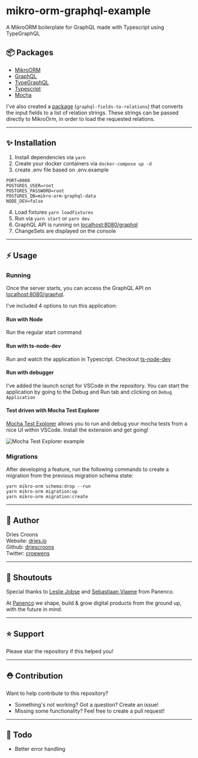 # mikro-orm-graphql-example

A MikroORM boilerplate for GraphQL made with Typescript using TypeGraphQL

## 📦 Packages

- [MikroORM](https://mikro-orm.io/)
- [GraphQL](https://graphql.org/)
- [TypeGraphQL](https://typegraphql.com/)
- [Typescript](https://www.typescriptlang.org/)
- [Mocha](https://mochajs.org/)

I've also created a [package](https://github.com/driescroons/graphql-fields-to-relations) (`graphql-fields-to-relations`) that converts the input fields to a list of relation strings. These strings can be passed directly to MikroOrm, in order to load the requested relations.

___

## ✨ Installation

1. Install dependencies via `yarn`
2. Create your docker containers via `docker-compose up -d`
3. create .env file based on .env.example

```
PORT=8080
POSTGRES_USER=root
POSTGRES_PASSWORD=root
POSTGRES_DB=mikro-orm-graphql-data
NODE_DEV=false
```

4. Load fixtures `yarn loadFixtures`
5. Run via `yarn start` or `yarn dev`
6. GraphQL API is running on  [localhost:8080/graphql](http://localhost:8080/graphql)
7. ChangeSets are displayed on the console

___

## ⚡️ Usage

### Running

Once the server starts, you can access the GraphQL API on [localhost:8080/graphql](http://localhost:8080/graphql).

I've included 4 options to run this application:

#### Run with Node

Run the regular start command

#### Run with ts-node-dev

Run and watch the application in Typescript. Checkout [ts-node-dev](https://www.npmjs.com/package/ts-node-dev)

#### Run with debugger

I've added the launch script for VSCode in the repository. You can start the application by going to the Debug and Run tab and clicking on `Debug Application`

#### Test driven with Mocha Test Explorer

[Mocha Test Explorer](https://marketplace.visualstudio.com/items?itemName=hbenl.vscode-mocha-test-adapter) allows you to run and debug your mocha tests from a nice UI within VSCode. Install the extension and get going!

![Mocha Test Explorer example](https://i.imgur.com/5WTSij5.gif)

### Migrations

After developing a feature, run the following commands to create a migration from the previous migration schema state:

```
yarn mikro-orm schema:drop --run
yarn mikro-orm migration:up
yarn mikro-orm migration:create
```

___

## 👤 Author

Dries Croons  
Website: [dries.io](http://dries.io)  
Github: [driescroons](http://github.com/driescroons)  
Twitter: [croewens](http://twitter.com/croewens)  

___

## 📢 Shoutouts

Special thanks to [Leslie Jobse](https://github.com/ljobse) and [Sebastiaan Viaene](https://github.com/sebastiaanviaene) from Panenco.  

At [Panenco](https://github.com/Panenco) we shape, build & grow digital products from the ground up, with the future in mind.

___

## ⭐️ Support

Please star the repository if this helped you!

___

## ⛑️ Contribution

Want to help contribute to this repository?

- Something's not working? Got a question? Create an issue!
- Missing some functionality? Feel free to create a pull request!

___

## 🚧 Todo

- Better error handling
